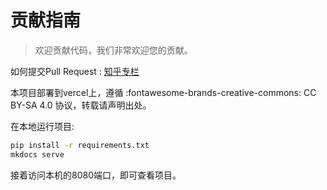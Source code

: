 # 贡献指南
> 欢迎贡献代码，我们非常欢迎您的贡献。

如何提交Pull Request : [知乎专栏](https://zhuanlan.zhihu.com/p/584834288)

本项目部署到vercel上，遵循 :fontawesome-brands-creative-commons: CC BY-SA 4.0 协议，转载请声明出处。

在本地运行项目:
```bash
pip install -r requirements.txt
mkdocs serve
```
接着访问本机的8080端口，即可查看项目。